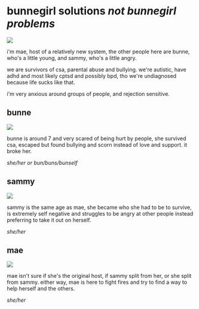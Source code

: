 # bunnegirl solutions *not bunnegirl problems*

![](mae.png)

i'm mae, host of a relatively new system, the other people here are bunne, who's a little young, and sammy, who's a little angry.

we are survivors of csa, parental abuse and bullying. we're autistic, have adhd and most likely cptsd and possibly bpd, tho we're undiagnosed because life sucks like that.

i'm very anxious around groups of people, and rejection sensitive.


## bunne

![](bunne.png)

bunne is around 7 and very scared of being hurt by people, she survived csa, escaped but found bullying and scorn instead of love and support. it broke her.

*she/her or bun/buns/bunself*


## sammy

![](sammy.png)

sammy is the same age as mae, she became who she had to be to survive, is extremely self negative and struggles to be angry at other people instead preferring to take it out on herself.

*she/her*


## mae

![](mae.png)

mae isn't sure if she's the original host, if sammy split from her, or she split from sammy. either way, mae is here to fight fires and try to find a way to help herself and the others.

*she/her*
